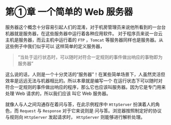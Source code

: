 # 第①章 一个简单的 Web 服务器

服务器这个概念十分容易引起人们的混淆，对于机房管理员来说他所看到的一台台机器就是服务器，在这些服务器中运行着各种应用软件。
对于程序员来说一台云主机是服务器，而云主机中运行着的 `FTP` ，`Tomcat` 等服务器同样也是服务器。从这些例子中我们似乎可以
这样简单的定义服务器，
> “当处于运行状态时，可以随时对符合一定规则的事件做出响应的事物即为服务器”

这么说的话，人则是一个十分灵活的“服务器”！在某些简单场景下，人虽然灵活但效率是远远无法与机器相比的。所以本章就是编写一个
在运行状态下可以随时对符合一定规则的事件做出响应的程序，那么它也应该叫服务器。因为它是专门用来处理 Web 请求的，所以我们应该
叫它 Web 服务器。

就像人与人之间沟通存在着问与答，在此示例程序中 `HttpServer` 扮演着人的角色，而 `Request` 与 `Response` 对于它来说则是
问与答。浏览器按照制定好的协议与规则向 `HttpServer` 发起请求时， `HttpServer` 则能够进行解析处理。


